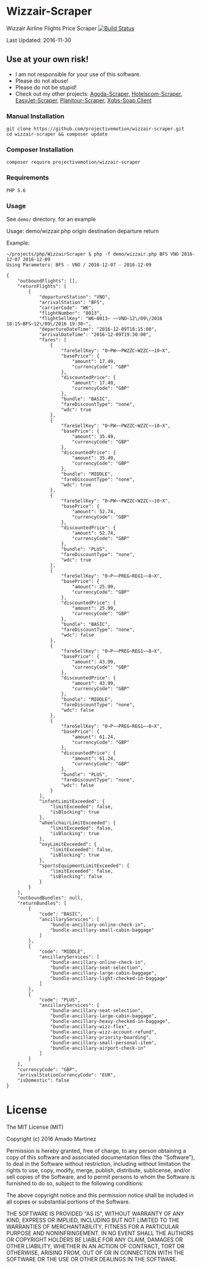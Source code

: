 # Wizzair-Scraper
Wizzair Airline Flights Price Scraper
[![Build Status](https://travis-ci.org/projectivemotion/wizzair-scraper.svg?branch=master)](https://travis-ci.org/projectivemotion/wizzair-scraper)

Last Updated: 2016-11-30

## Use at your own risk!
* I am not responsible for your use of this software.
* Please do not abuse!
* Please do not be stupid!
* Check out my other projects: [Agoda-Scraper](https://github.com/projectivemotion/agoda-scraper), [Hotelscom-Scraper](https://github.com/projectivemotion/hotelscom-scraper), [EasyJet-Scraper](https://github.com/projectivemotion/easyjet-scraper), [Planitour-Scraper](https://github.com/projectivemotion/planitour-scraper), [Xgbs-Soap Client](https://github.com/projectivemotion/xgbs-soap)

### Manual Installation
    git clone https://github.com/projectivemotion/wizzair-scraper.git
    cd wizzair-scraper && composer update
    
### Composer Installation
    composer require projectivemotion/wizzair-scraper
    
### Requirements
    PHP 5.6


### Usage

See `demo/` directory. for an example

Usage: demo/wizzair.php origin destination departure return

Example: 
```
~/projects/php/WizzairScraper $ php -f demo/wizzair.php BFS VNO 2016-12-07 2016-12-09
Using Parameters: BFS - VNO / 2016-12-07 - 2016-12-09

{
    "outboundFlights": [],
    "returnFlights": [
        {
            "departureStation": "VNO",
            "arrivalStation": "BFS",
            "carrierCode": "W6",
            "flightNumber": "8013",
            "flightSellKey": "W6~8013~ ~~VNO~12\/09\/2016 18:15~BFS~12\/09\/2016 19:30~",
            "departureDateTime": "2016-12-09T18:15:00",
            "arrivalDateTime": "2016-12-09T19:30:00",
            "fares": [
                {
                    "fareSellKey": "0~PW~~PWZZC~WZZC~~10~X",
                    "basePrice": {
                        "amount": 17.49,
                        "currencyCode": "GBP"
                    },
                    "discountedPrice": {
                        "amount": 17.49,
                        "currencyCode": "GBP"
                    },
                    "bundle": "BASIC",
                    "fareDiscountType": "none",
                    "wdc": true
                },
                {
                    "fareSellKey": "0~PW~~PWZZC~WZZC~~10~X",
                    "basePrice": {
                        "amount": 35.49,
                        "currencyCode": "GBP"
                    },
                    "discountedPrice": {
                        "amount": 35.49,
                        "currencyCode": "GBP"
                    },
                    "bundle": "MIDDLE",
                    "fareDiscountType": "none",
                    "wdc": true
                },
                {
                    "fareSellKey": "0~PW~~PWZZC~WZZC~~10~X",
                    "basePrice": {
                        "amount": 52.74,
                        "currencyCode": "GBP"
                    },
                    "discountedPrice": {
                        "amount": 52.74,
                        "currencyCode": "GBP"
                    },
                    "bundle": "PLUS",
                    "fareDiscountType": "none",
                    "wdc": true
                },
                {
                    "fareSellKey": "0~P~~PREG~REG1~~8~X",
                    "basePrice": {
                        "amount": 25.99,
                        "currencyCode": "GBP"
                    },
                    "discountedPrice": {
                        "amount": 25.99,
                        "currencyCode": "GBP"
                    },
                    "bundle": "BASIC",
                    "fareDiscountType": "none",
                    "wdc": false
                },
                {
                    "fareSellKey": "0~P~~PREG~REG1~~8~X",
                    "basePrice": {
                        "amount": 43.99,
                        "currencyCode": "GBP"
                    },
                    "discountedPrice": {
                        "amount": 43.99,
                        "currencyCode": "GBP"
                    },
                    "bundle": "MIDDLE",
                    "fareDiscountType": "none",
                    "wdc": false
                },
                {
                    "fareSellKey": "0~P~~PREG~REG1~~8~X",
                    "basePrice": {
                        "amount": 61.24,
                        "currencyCode": "GBP"
                    },
                    "discountedPrice": {
                        "amount": 61.24,
                        "currencyCode": "GBP"
                    },
                    "bundle": "PLUS",
                    "fareDiscountType": "none",
                    "wdc": false
                }
            ],
            "infantLimitExceeded": {
                "limitExceeded": false,
                "isBlocking": true
            },
            "wheelchairLimitExceeded": {
                "limitExceeded": false,
                "isBlocking": true
            },
            "oxyLimitExceeded": {
                "limitExceeded": false,
                "isBlocking": true
            },
            "sportsEquipmentLimitExceeded": {
                "limitExceeded": false,
                "isBlocking": false
            }
        }
    ],
    "outboundBundles": null,
    "returnBundles": [
        {
            "code": "BASIC",
            "ancillaryServices": [
                "bundle-ancillary-online-check-in",
                "bundle-ancillary-small-cabin-baggage"
            ]
        },
        {
            "code": "MIDDLE",
            "ancillaryServices": [
                "bundle-ancillary-online-check-in",
                "bundle-ancillary-seat-selection",
                "bundle-ancillary-large-cabin-baggage",
                "bundle-ancillary-light-checked-in-baggage"
            ]
        },
        {
            "code": "PLUS",
            "ancillaryServices": [
                "bundle-ancillary-seat-selection",
                "bundle-ancillary-large-cabin-baggage",
                "bundle-ancillary-heavy-checked-in-baggage",
                "bundle-ancillary-wizz-flex",
                "bundle-ancillary-wizz-account-refund",
                "bundle-ancillary-priority-boarding",
                "bundle-ancillary-small-personal-item",
                "bundle-ancillary-airport-check-in"
            ]
        }
    ],
    "currencyCode": "GBP",
    "arrivalStationCurrencyCode": "EUR",
    "isDomestic": false
}
```
# License
The MIT License (MIT)

Copyright (c) 2016 Amado Martinez

Permission is hereby granted, free of charge, to any person obtaining a copy
of this software and associated documentation files (the "Software"), to deal
in the Software without restriction, including without limitation the rights
to use, copy, modify, merge, publish, distribute, sublicense, and/or sell
copies of the Software, and to permit persons to whom the Software is
furnished to do so, subject to the following conditions:

The above copyright notice and this permission notice shall be included in all
copies or substantial portions of the Software.

THE SOFTWARE IS PROVIDED "AS IS", WITHOUT WARRANTY OF ANY KIND, EXPRESS OR
IMPLIED, INCLUDING BUT NOT LIMITED TO THE WARRANTIES OF MERCHANTABILITY,
FITNESS FOR A PARTICULAR PURPOSE AND NONINFRINGEMENT. IN NO EVENT SHALL THE
AUTHORS OR COPYRIGHT HOLDERS BE LIABLE FOR ANY CLAIM, DAMAGES OR OTHER
LIABILITY, WHETHER IN AN ACTION OF CONTRACT, TORT OR OTHERWISE, ARISING FROM,
OUT OF OR IN CONNECTION WITH THE SOFTWARE OR THE USE OR OTHER DEALINGS IN THE
SOFTWARE.
